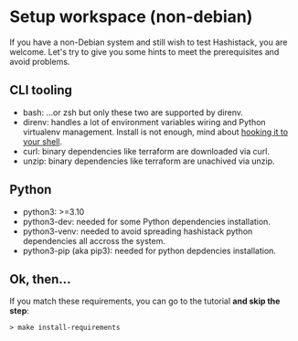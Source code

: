 # Setup workspace (non-debian)

If you have a non-Debian system and still wish to test Hashistack, you are welcome.
Let's try to give you some hints to meet the prerequisites and avoid problems.

## CLI tooling

* bash: ...or zsh but only these two are supported by direnv.
* direnv: handles a lot of environment variables wiring and Python virtualenv management. Install is not enough, 
mind about [hooking it to your shell](https://direnv.net/docs/hook.html).
* curl: binary dependencies like terraform are downloaded via curl.
* unzip: binary dependencies like terraform are unachived via unzip.

## Python

* python3: >=3.10
* python3-dev: needed for some Python dependencies installation.
* python3-venv: needed to avoid spreading hashistack python dependencies all accross the system.
* python3-pip (aka pip3): needed for python depdencies installation.

## Ok, then...

If you match these requirements, you can go to the [](/tutorials/setup_workspace) tutorial __and skip
the step__:

```{code-block}
> make install-requirements
```
